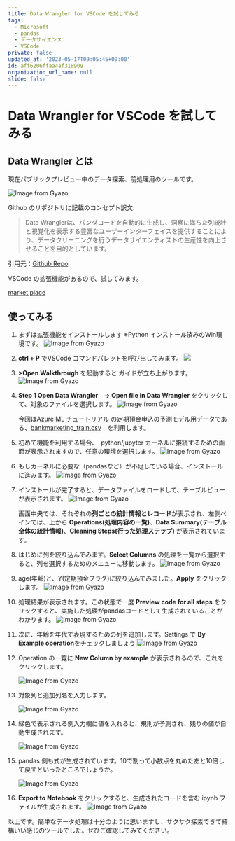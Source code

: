 ```yaml
---
title: Data Wrangler for VSCode を試してみる
tags:
  - Microsoft
  - pandas
  - データサイエンス
  - VSCode
private: false
updated_at: '2023-05-17T09:05:45+09:00'
id: aff6206ffaa4af318909
organization_url_name: null
slide: false
---
```

# Data Wrangler for VSCode を試してみる

## Data Wrangler とは

現在パブリックプレビュー中のデータ探索、前処理用のツールです。

![Image from Gyazo](https://i.gyazo.com/b015c7008a092e0813bf71ccda50ec4c.png)

Github のリポジトリに記載のコンセプト訳文:
> Data Wranglerは、パンダコードを自動的に生成し、洞察に満ちた列統計と視覚化を表示する豊富なユーザーインターフェイスを提供することにより、データクリーニングを行うデータサイエンティストの生産性を向上させることを目的としています。

引用元：[Github Repo](https://github.com/microsoft/vscode-data-wrangler#using-data-wrangler)

VSCode の拡張機能があるので、試してみます。

[market place](https://marketplace.visualstudio.com/items?itemName=ms-toolsai.datawrangler)

## 使ってみる

1. まずは拡張機能をインストールします ※Python インストール済みのWin環境です。
    ![Image from Gyazo](https://i.gyazo.com/00f9ec37b79bec6627492382bd62be26.png)
2. **ctrl + P** でVSCode コマンドパレットを呼び出してみます。
    ![](https://i.gyazo.com/12532cf9a05c9efe6e84cc771fc9208f.png)
3. **>Open Walkthrough** を起動すると ガイドが立ち上がります。
   ![Image from Gyazo](https://i.gyazo.com/e0a7ef78a0cd2c9d7b62c298e2180103.png)
4. **Step 1 Open Data Wrangler　→ Open file in Data Wrangler** をクリックして、対象のファイルを選択します。
   ![Image from Gyazo](https://i.gyazo.com/197b2bf0b052fa2d1a834338dc2d97c7.png)

   今回は[Azure ML チュートリアル](https://learn.microsoft.com/ja-jp/azure/machine-learning/tutorial-first-experiment-automated-ml) の定期預金申込の予測モデル用データである、[bankmarketing_train.csv](https://automlsamplenotebookdata.blob.core.windows.net/automl-sample-notebook-data/bankmarketing_train.csv)　を利用します。

5. 初めて機能を利用する場合、　python/jupyter カーネルに接続するための画面が表示されますので、任意の環境を選択します。
   ![Image from Gyazo](https://i.gyazo.com/4a1cce5bc8142d9e421a5f397c81a9a4.png)

6. もしカーネルに必要な（pandasなど）が不足している場合、インストールに進みます。
   ![Image from Gyazo](https://i.gyazo.com/e429287e1595ebe461698ed322f7a808.png)

7. インストールが完了すると、データファイルをロードして、テーブルビューが表示されます。
   ![Image from Gyazo](https://i.gyazo.com/a37dc61557188f028c9ef30105a45b6f.png)

    画面中央では、それぞれの**列ごとの統計情報とレコード**が表示され、左側ペインでは、上から **Operations(処理内容の一覧)**、**Data Summary(テーブル全体の統計情報)**、**Cleaning Steps(行った処理ステップ)** が表示されています。

8. はじめに列を絞り込んでみます。**Select Columns** の処理を一覧から選択すると、列を選択するためのメニューに移動します。
   ![Image from Gyazo](https://i.gyazo.com/9150e4e2f668e48877c5f4924ef3dcc8.png)

9. age(年齢)と、Y(定期預金フラグ)に絞り込んでみました。**Apply** をクリックします。
    ![Image from Gyazo](https://i.gyazo.com/bf52d7f3333ce64ec2898e873f8b07f5.png)

10. 処理結果が表示されます。この状態で一度 **Preview code for all steps** をクリックすると、実施した処理がpandasコードとして生成されていることがわかります。
    ![Image from Gyazo](https://i.gyazo.com/976533166e9869c4b7b01e635f95d2c9.png)

11. 次に、年齢を年代で表現するための列を追加します。Settings で **By Example operation**をチェックしましょう
    ![Image from Gyazo](https://i.gyazo.com/d4f07f6bcf15b24a27ab93336ffeb442.png)

12. Operation の一覧に **New Column by example** が表示されるので、これをクリックします。

    ![Image from Gyazo](https://i.gyazo.com/c7460a61cdde9aec27f54ef96c7cbb23.png)

13. 対象列と追加列名を入力します。

    ![Image from Gyazo](https://i.gyazo.com/ca0ddb73134a498a3ce34164710c9bbf.png)

14. 緑色で表示される例入力欄に値を入れると、規則が予測され、残りの値が自動生成されます。

    ![Image from Gyazo](https://i.gyazo.com/f4ddf5aa503d770c3138aea2d3a49c02.png)

15. pandas 側も式が生成されています。10で割って小数点を丸めたあと10倍して戻すといったところでしょうか。

    ![Image from Gyazo](https://i.gyazo.com/bd720b434b446af1be8f23ba7d9acd1c.png)

16. **Export to Notebook** をクリックすると、生成されたコードを含む ipynb ファイルが生成されます。
    ![Image from Gyazo](https://i.gyazo.com/bb54ca625b24c02d932958c3df94f3be.png)

以上です。簡単なデータ処理は十分のように思いますし、サクサク探索できて結構いい感じのツールでした。ぜひご確認してみてください。
